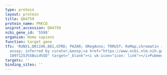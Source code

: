 ```yaml
---
type: protein
layout: protein
title: Q04759
protein_name: PRKCQ
uniprot_accession: Q04759
ncbi_gene_id: '5588'
organism: Homo sapiens
function: target gene
tfs: 'RUNX1,Q01196,861,GTRD; PAZAR; ORegAnno; TRRUST; ReMap,chromatin immunoprecipitation
  assay; inferred by curator,&ensp;<a href="https://www.ncbi.nlm.nih.gov/pubmed/?term=21252065;
  18971253%5Buid%5D" target="_blank"><i uk-icon="icon: link"></i>Pubmed</a>'
targets: ''
binding_sites: ''
---
```

